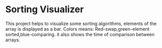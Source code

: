 # Sorting Visualizer
This project helps to visualize some sorting algorithms, elements of the array is displayed as a bar.
Colors means:
Red-swap,green-element sorted,blue-comparing.
it also shows the time of comparison between arrays.

